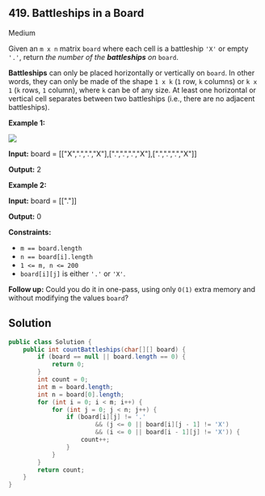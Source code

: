## 419\. Battleships in a Board

Medium

Given an `m x n` matrix `board` where each cell is a battleship `'X'` or empty `'.'`, return _the number of the **battleships** on_ `board`.

**Battleships** can only be placed horizontally or vertically on `board`. In other words, they can only be made of the shape `1 x k` (`1` row, `k` columns) or `k x 1` (`k` rows, `1` column), where `k` can be of any size. At least one horizontal or vertical cell separates between two battleships (i.e., there are no adjacent battleships).

**Example 1:**

![](https://assets.leetcode.com/uploads/2021/04/10/battelship-grid.jpg)

**Input:** board = \[\["X",".",".","X"],[".",".",".","X"],[".",".",".","X"]]

**Output:** 2 

**Example 2:**

**Input:** board = \[\["."]]

**Output:** 0 

**Constraints:**

*   `m == board.length`
*   `n == board[i].length`
*   `1 <= m, n <= 200`
*   `board[i][j]` is either `'.'` or `'X'`.

**Follow up:** Could you do it in one-pass, using only `O(1)` extra memory and without modifying the values `board`?

## Solution

```java
public class Solution {
    public int countBattleships(char[][] board) {
        if (board == null || board.length == 0) {
            return 0;
        }
        int count = 0;
        int m = board.length;
        int n = board[0].length;
        for (int i = 0; i < m; i++) {
            for (int j = 0; j < n; j++) {
                if (board[i][j] != '.'
                        && (j <= 0 || board[i][j - 1] != 'X')
                        && (i <= 0 || board[i - 1][j] != 'X')) {
                    count++;
                }
            }
        }
        return count;
    }
}
```
